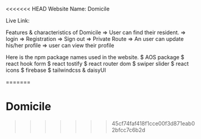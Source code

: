 <<<<<<< HEAD
Website Name: Domicile

Live Link: 

Features & characteristics of Domicile
    => User can find their resident.
    => login
    => Registration
    => Sign out
    => Private Route
    => An user can update his/her profile
    => user can view their profile

Here is the npm package names used in the website.
    $ AOS package
    $ react hook form
    $ react tostify
    $ react router dom
    $ swiper slider
    $ react icons
    $ firebase
    $ tailwindcss & daisyUI
    



=======
# Domicile


>>>>>>> 45cf74faf418f1cce00f3d871eab02bfcc7c6b2d
